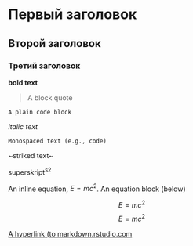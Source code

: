 # Первый заголовок
## Второй заголовок
### Третий заголовок
**bold text**
> A block quote
```
A plain code block
```

_italic text_

`
Monospaced text (e.g., code)
`

~striked text~

superskript<sup>s2</sup>

An inline equation, $E=mc^2$. An equation block (below)

$$E=mc^2$$
$$E=mc^2$$

[A hyperlink (to markdown.rstudio.com](https://rmarkdown.rstudio.com/)
